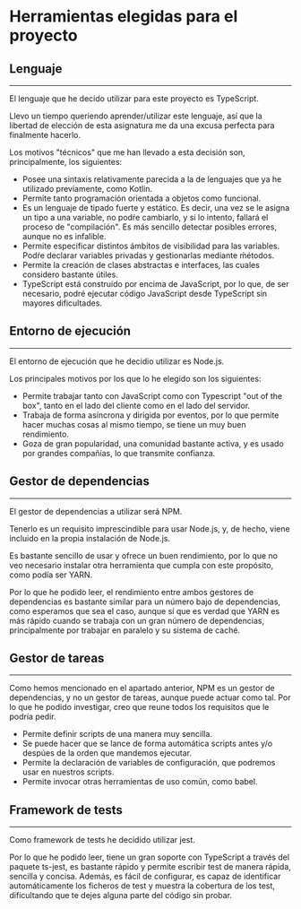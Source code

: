 # Herramientas elegidas para el proyecto

## Lenguaje
---

El lenguaje que he decido utilizar para este proyecto es TypeScript.

Llevo un tiempo queriendo aprender/utilizar este lenguaje, así que la libertad de elección de esta asignatura me da una excusa perfecta para finalmente hacerlo.

Los motivos "técnicos" que me han llevado a esta decisión son, principalmente, los siguientes:

- Posee una sintaxis relativamente parecida a la de lenguajes que ya he utilizado previamente, como Kotlin. 
- Permite tanto programación orientada a objetos como funcional.
- Es un lenguaje de tipado fuerte y estático. Es decir, una vez se le asigna un tipo a una variable, no podŕe cambiarlo, y si lo intento, fallará el proceso de "compilación". Es más sencillo detectar posibles errores, aunque no es infalible. 
- Permite especificar distintos ámbitos de visibilidad para las variables. Podŕe declarar variables privadas y gestionarlas mediante ḿétodos.
- Permite la creación de clases abstractas e interfaces, las cuales considero bastante útiles.
- TypeScript está construido por encima de JavaScript, por lo que, de ser necesario, podré ejecutar código JavaScript desde TypeScript sin mayores dificultades.

## Entorno de ejecución 
---

El entorno de ejecución que he decidio utilizar es Node.js.

Los principales motivos por los que lo he elegido son los siguientes:

- Permite trabajar tanto con JavaScript como con Typescript "out of the box", tanto en el lado del cliente como en el lado del servidor.
- Trabaja de forma asíncrona y dirigida por eventos, por lo que permite hacer muchas cosas al mismo tiempo, se tiene un muy buen rendimiento.
- Goza de gran popularidad, una comunidad bastante activa, y es usado por grandes compañías, lo que transmite confianza.

## Gestor de dependencias
---

El gestor de dependencias a utilizar será NPM. 

Tenerlo es un requisito imprescindible para usar Node.js, y, de hecho, viene incluido en la propia instalación de Node.js.

Es bastante sencillo de usar y ofrece un buen rendimiento, por lo que no veo necesario instalar otra herramienta que cumpla con este propósito, como podía ser YARN. 

Por lo que he podido leer, el rendimiento entre ambos gestores de dependencias es bastante similar para un número bajo de dependencias, como esperamos que sea el caso, aunque sí que es verdad que YARN es más rápido cuando se trabaja con un gran número de dependencias, principalmente por trabajar en paralelo y su sistema de caché.


## Gestor de tareas
---

Como hemos mencionado en el apartado anterior, NPM es un gestor de dependencias, y no un gestor de tareas, aunque puede actuar como tal. Por lo que he podido investigar, creo que reune todos los requisitos que le podría pedir.

- Permite definir scripts de una manera muy sencilla.
- Se puede hacer que se lance de forma automática scripts antes y/o despúes de la orden que mandemos ejecutar.
- Permite la declaración de variables de configuración, que podremos usar en nuestros scripts.
- Permite invocar otras herramientas de uso común, como babel.

## Framework de tests
---

Como framework de tests he decidido utilizar jest. 

Por lo que he podido leer, tiene un gran soporte con TypeScript a través del paquete ts-jest, es bastante rápido y permite escribir test de manera rápida, sencilla y concisa.
Además, es fácil de configurar, es capaz de identificar automáticamente los ficheros de test y muestra la cobertura de los test, dificultando que te dejes alguna parte del código sin probar.